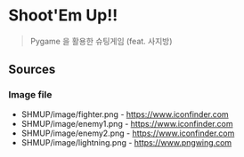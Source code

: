 # Shoot'Em Up!!
>Pygame 을 활용한 슈팅게임 (feat. 사지방)

## Sources
### Image file
* SHMUP/image/fighter.png - https://www.iconfinder.com
* SHMUP/image/enemy1.png - https://www.iconfinder.com
* SHMUP/image/enemy2.png - https://www.iconfinder.com
* SHMUP/image/lightning.png - https://www.pngwing.com
